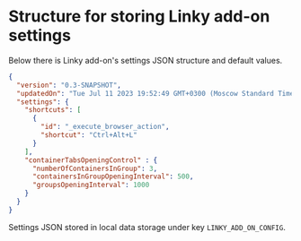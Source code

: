 # Structure for storing Linky add-on settings

Below there is Linky add-on's settings JSON structure and default values.

```json
{
  "version": "0.3-SNAPSHOT",
  "updatedOn": "Tue Jul 11 2023 19:52:49 GMT+0300 (Moscow Standard Time)",
  "settings": {
    "shortcuts": [
      {
        "id": "_execute_browser_action",
        "shortcut": "Ctrl+Alt+L"
      }
    ],
    "containerTabsOpeningControl" : {
      "numberOfContainersInGroup": 3,
      "containersInGroupOpeningInterval": 500,
      "groupsOpeningInterval": 1000
    }
  }
}
```

Settings JSON stored in local data storage under key `LINKY_ADD_ON_CONFIG`.
